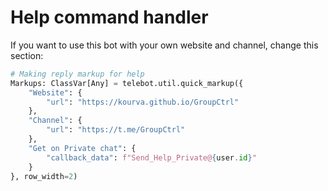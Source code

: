 # Help command handler
If you want to use this bot with your own website and channel, change this section:
```python
# Making reply markup for help
Markups: ClassVar[Any] = telebot.util.quick_markup({
    "Website": {
        "url": "https://kourva.github.io/GroupCtrl"
    },
    "Channel": {
        "url": "https://t.me/GroupCtrl"
    },
    "Get on Private chat": {
        "callback_data": f"Send_Help_Private@{user.id}"
    }
}, row_width=2)
```
